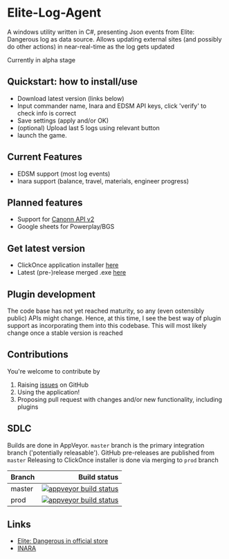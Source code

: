 # Elite-Log-Agent

A windows utility written in C#, presenting Json events from Elite: Dangerous log as data source. 
Allows updating external sites (and possibly do other actions) in near-real-time as the log gets updated

Currently in alpha stage

## Quickstart: how to install/use

* Download latest version (links below)
* Input commander name, Inara and EDSM API keys, click 'verify' to check info is correct
* Save settings (apply and/or OK)
* (optional) Upload last 5 logs using relevant button
* launch the game.

## Current Features

* EDSM support (most log events)
* Inara support (balance, travel, materials, engineer progress)

## Planned features

* Support for [Canonn API v2](https://github.com/derrickmehaffy/CAPI-V2)
* Google sheets for Powerplay/BGS

## Get latest version

* ClickOnce application installer [here](https://elitelogagent.blob.core.windows.net/clickonce/EliteLogAgent.application)
* Latest (pre-)release merged .exe [here](https://github.com/DarkWanderer/Elite-Log-Agent/releases)

## Plugin development

The code base has not yet reached maturity, so any (even ostensibly public) APIs might change. Hence, at this time, I see the best way of plugin support as incorporating them into this codebase. This will most likely change once a stable version is reached

## Contributions

You're welcome to contribute by

1. Raising [issues](https://github.com/DarkWanderer/Elite-Log-Agent/issues) on GitHub
2. Using the application!
3. Proposing pull request with changes and/or new functionality, including plugins

## SDLC

Builds are done in AppVeyor. `master` branch is the primary integration branch ('potentially releasable').
GitHub pre-releases are published from `master`
Releasing to ClickOnce installer is done via merging to `prod` branch

| Branch        | Build status  |
| ------------- | ------------: |
| master        | [![appveyor build status][buildstatus-master]][project] |
| prod          | [![appveyor build status][buildstatus-prod]][project]   |

## Links

* [Elite: Dangerous in official store](https://www.frontierstore.net/games/elite-dangerous-cat.html)
* [INARA](https://inara.cz)

[buildstatus-master]: https://ci.appveyor.com/api/projects/status/6n52i9wkthtwtb34/branch/master
[buildstatus-prod]: https://ci.appveyor.com/api/projects/status/6n52i9wkthtwtb34/branch/prod
[project]: https://ci.appveyor.com/project/DarkWanderer/Elite-Log-Agent
